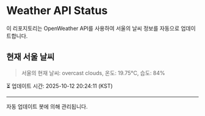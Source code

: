 
# Weather API Status

이 리포지토리는 OpenWeather API를 사용하여 서울의 날씨 정보를 자동으로 업데이트합니다.

## 현재 서울 날씨
> 서울의 현재 날씨: overcast clouds, 온도: 19.75°C, 습도: 84%

⏳ 업데이트 시간: 2025-10-12 20:24:11 (KST)

---
자동 업데이트 봇에 의해 관리됩니다.
